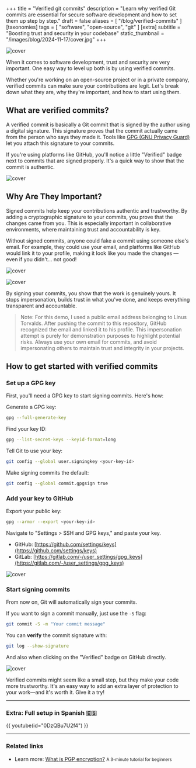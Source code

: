 +++
title = "Verified git commits"
description = "Learn why verified Git commits are essential for secure software development and how to set them up step by step."
draft = false
aliases = [ "/blog/verified-commits" ]
[taxonomies]
tags = [ "software", "open-source", "git" ]
[extra]
subtitle = "Boosting trust and security in your codebase"
static_thumbnail = "/images/blog/2024-11-17/cover.jpg"
+++

![cover](/images/blog/2024-11-17/cover.jpg)

When it comes to software development, trust and security are very important. One easy way to level up both is by using verified commits. 

Whether you're working on an open-source project or in a private company, verified commits can make sure your contributions are legit. Let's break down what they are, why they're important, and how to start using them.

<!-- more -->

## What are verified commits?

A verified commit is basically a Git commit that is signed by the author using a digital signature. This signature proves that the commit actually came from the person who says they made it. Tools like [GPG (GNU Privacy Guard)](https://gnupg.org/) let you attach this signature to your commits.

If you're using platforms like GitHub, you'll notice a little "Verified" badge next to commits that are signed properly. It's a quick way to show that the commit is authentic.

![cover](/images/blog/2024-11-17/verified-commit-example.jpg)

## Why Are They Important?

Signed commits help keep your contributions authentic and trustworthy. By adding a cryptographic signature to your commits, you prove that the changes came from you. This is especially important in collaborative environments, where maintaining trust and accountability is key.

Without signed commits, anyone could fake a commit using someone else's email. For example, they could use your email, and platforms like GitHub would link it to your profile, making it look like you made the changes —even if you didn't... not good!

![cover](/images/blog/2024-11-17/impersonating-commit.jpg)

![cover](/images/blog/2024-11-17/impersonating-commit4.jpg)

By signing your commits, you show that the work is genuinely yours. It stops impersonation, builds trust in what you've done, and keeps everything transparent and accountable.

> Note: For this demo, I used a public email address belonging to Linus Torvalds. After pushing the commit to this repository, GitHub recognized the email and linked it to his profile. This impersonation attempt is purely for demonstration purposes to highlight potential risks. Always use your own email for commits, and avoid impersonating others to maintain trust and integrity in your projects.

## How to get started with verified commits

### Set up a GPG key

First, you'll need a GPG key to start signing commits. Here's how:

Generate a GPG key:
```bash
gpg --full-generate-key
```
Find your key ID:
```bash
gpg --list-secret-keys --keyid-format=long
```
Tell Git to use your key:
```bash
git config --global user.signingkey <your-key-id>
```
Make signing commits the default:
```bash
git config --global commit.gpgsign true
```

### Add your key to GitHub

Export your public key:
```bash
gpg --armor --export <your-key-id>
```
Navigate to "Settings > SSH and GPG keys," and paste your key.
- GitHub: [https://github.com/settings/keys](https://github.com/settings/keys)
- GitLab: [https://gitlab.com/-/user_settings/gpg_keys](https://gitlab.com/-/user_settings/gpg_keys)

![cover](/images/blog/2024-11-17/gpg-keys.jpg)

### Start signing commits

From now on, Git will automatically sign your commits. 

If you want to sign a commit manually, just use the `-S` flag:
```bash
git commit -S -m "Your commit message"
```
You can **verify** the commit signature with:
```bash
git log --show-signature
```

And also when clicking on the "Verified" badge on GitHub directly.

![cover](/images/blog/2024-11-17/gpg-verify.jpg)

Verified commits might seem like a small step, but they make your code more trustworthy. It's an easy way to add an extra layer of protection to your work—and it's worth it. Give it a try!

---

### Extra: Full setup in Spanish 🇪🇸

{{ youtube(id="0DzQBu7U2f4") }}

---

### Related links

- Learn more: [What is PGP encryption?](/pgp) <small>A 3-minute tutorial for beginners</small>
